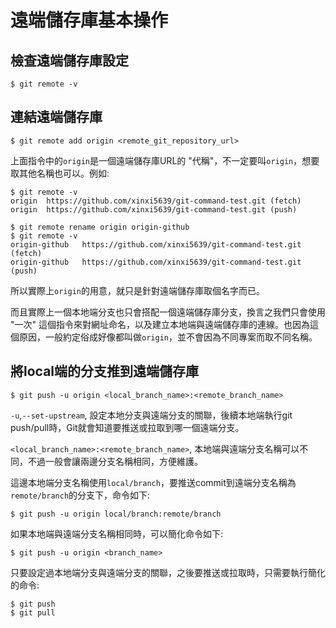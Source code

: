 # 遠端儲存庫基本操作


## 檢查遠端儲存庫設定
``` shell
$ git remote -v
```

## 連結遠端儲存庫
``` shell
$ git remote add origin <remote_git_repository_url>
```
上面指令中的<code>origin</code>是一個遠端儲存庫URL的 "代稱"，不一定要叫<code>origin</code>，想要取其他名稱也可以。例如:
``` shell
$ git remote -v
origin  https://github.com/xinxi5639/git-command-test.git (fetch)
origin  https://github.com/xinxi5639/git-command-test.git (push)
```
``` shell
$ git remote rename origin origin-github
$ git remote -v
origin-github   https://github.com/xinxi5639/git-command-test.git (fetch)
origin-github   https://github.com/xinxi5639/git-command-test.git (push)
```
所以實際上<code>origin</code>的用意，就只是針對遠端儲存庫取個名字而已。

而且實際上一個本地端分支也只會搭配一個遠端儲存庫分支，換言之我們只會使用 "一次" 這個指令來對網址命名，以及建立本地端與遠端儲存庫的連線。也因為這個原因，一般約定俗成好像都叫做<code>origin</code>，並不會因為不同專案而取不同名稱。

## 將local端的分支推到遠端儲存庫
``` shell
$ git push -u origin <local_branch_name>:<remote_branch_name>
```
<code>-u</code>,<code>--set-upstream</code>, 設定本地分支與遠端分支的關聯，後續本地端執行git push/pull時，Git就會知道要推送或拉取到哪一個遠端分支。

<code><local_branch_name>:<remote_branch_name></code>, 本地端與遠端分支名稱可以不同，不過一般會讓兩邊分支名稱相同，方便維護。

這邊本地端分支名稱使用<code>local/branch</code>，要推送commit到遠端分支名稱為<code>remote/branch</code>的分支下，命令如下:
``` shell
$ git push -u origin local/branch:remote/branch
```

如果本地端與遠端分支名稱相同時，可以簡化命令如下:
``` shell
$ git push -u origin <branch_name>
```

只要設定過本地端分支與遠端分支的關聯，之後要推送或拉取時，只需要執行簡化的命令:
``` shell
$ git push
$ git pull
```
